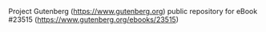 Project Gutenberg (https://www.gutenberg.org) public repository for eBook #23515 (https://www.gutenberg.org/ebooks/23515)
